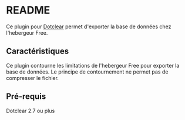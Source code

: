 # README #

Ce plugin pour [Dotclear](http://fr.dotclear.org/) permet d'exporter la base de données chez l'hebergeur Free.

## Caractéristiques ##
Ce plugin contourne les limitations de l'hebergeur Free pour exporter la base de données.
Le principe de contournement ne permet pas de compresser le fichier.

## Pré-requis ##
Dotclear 2.7 ou plus